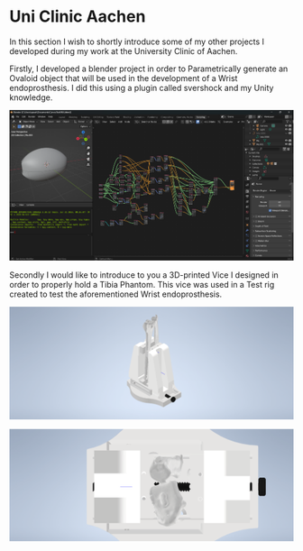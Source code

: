 # Uni Clinic Aachen
In this section I wish to shortly introduce some of my other projects I developed during my work at the University Clinic of Aachen. 

Firstly, I developed a blender project in order to Parametrically generate an Ovaloid object that will be used in the development of a Wrist endoprosthesis. I did this using a plugin called svershock and my Unity knowledge. 

<p align="center">
  <img src="https://github.com/AndyDunkelHell/Portfolio/blob/main/OtherProjects/UKA/Screenshot%202024-04-19%20171551.png" alt="Blender Screenshot Parametric Design"/>
</p>

Secondly I would like to introduce to you a 3D-printed Vice I designed in order to properly hold a Tibia Phantom. This vice was used in a Test rig created to test the aforementioned Wrist endoprosthesis. 

<p align="center">
  <img src="https://github.com/AndyDunkelHell/Portfolio/blob/main/OtherProjects/UKA/View1.png" alt="View 1"/>
</p>

<p align="center">
  <img src="https://github.com/AndyDunkelHell/Portfolio/blob/main/OtherProjects/UKA/View2.png" alt="View 2"/>
</p>



